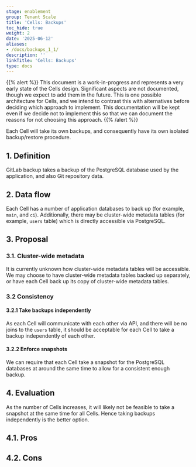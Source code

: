 ```yaml
---
stage: enablement
group: Tenant Scale
title: 'Cells: Backups'
toc_hide: true
weight: 2
date: '2025-06-12'
aliases:
- /docs/backups_1_1/
description: ''
linkTitle: 'Cells: Backups'
type: docs
---
```


{{% alert %}}
This document is a work-in-progress and represents a very early state of the
Cells design. Significant aspects are not documented, though we expect to add
them in the future. This is one possible architecture for Cells, and we intend to
contrast this with alternatives before deciding which approach to implement.
This documentation will be kept even if we decide not to implement this so that
we can document the reasons for not choosing this approach.
{{% /alert %}}

Each Cell will take its own backups, and consequently have its own isolated backup/restore procedure.

## 1. Definition

GitLab backup takes a backup of the PostgreSQL database used by the application, and also Git repository data.

## 2. Data flow

Each Cell has a number of application databases to back up (for example, `main`, and `ci`).
Additionally, there may be cluster-wide metadata tables (for example, `users` table) which is directly accessible via PostgreSQL.

## 3. Proposal

### 3.1. Cluster-wide metadata

It is currently unknown how cluster-wide metadata tables will be accessible.
We may choose to have cluster-wide metadata tables backed up separately, or have each Cell back up its copy of cluster-wide metadata tables.

### 3.2 Consistency

#### 3.2.1 Take backups independently

As each Cell will communicate with each other via API, and there will be no joins to the `users` table, it should be acceptable for each Cell to take a backup independently of each other.

#### 3.2.2 Enforce snapshots

We can require that each Cell take a snapshot for the PostgreSQL databases at around the same time to allow for a consistent enough backup.

## 4. Evaluation

As the number of Cells increases, it will likely not be feasible to take a snapshot at the same time for all Cells.
Hence taking backups independently is the better option.

## 4.1. Pros

## 4.2. Cons
